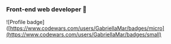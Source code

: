 ### **Front-end web developer** 👋
![Profile badge]([https://www.codewars.com/users/GabriellaMar/badges/micro](https://www.codewars.com/users/GabriellaMar/badges/small)



